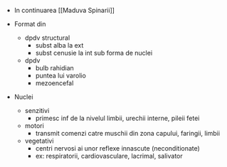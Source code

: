 - In continuarea [[Maduva Spinarii]]
- Format din
	- dpdv structural
		- subst alba la ext
		- subst cenusie la int sub forma de nuclei
	- dpdv
		- bulb rahidian
		- puntea lui varolio
		- mezoencefal

- Nuclei
	- senzitivi
		- primesc inf de la nivelul limbii, urechii interne, pileii fetei
	- motori
		- transmit comenzi catre muschii din zona capului, faringii, limbii
	- vegetativi
		- centri nervosi ai unor reflexe innascute (neconditionate)
		- ex: respiratorii, cardiovasculare, lacrimal, salivator